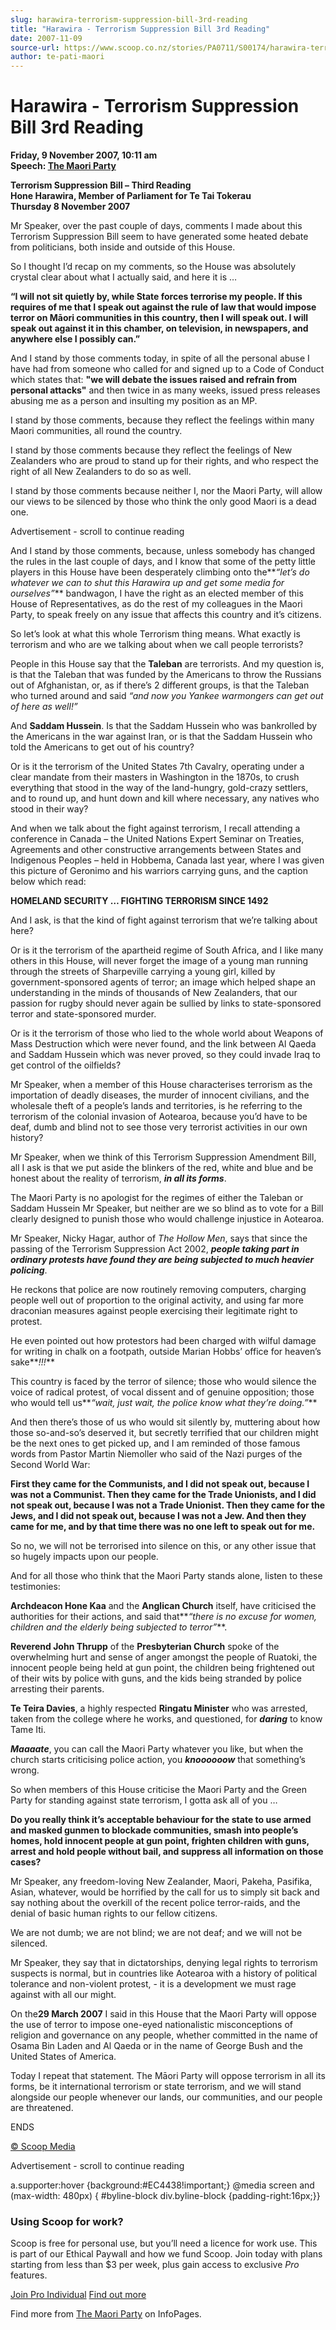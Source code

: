 ```yaml
---
slug: harawira-terrorism-suppression-bill-3rd-reading
title: "Harawira - Terrorism Suppression Bill 3rd Reading"
date: 2007-11-09
source-url: https://www.scoop.co.nz/stories/PA0711/S00174/harawira-terrorism-suppression-bill-3rd-reading.htm
author: te-pati-maori
---
```

Harawira - Terrorism Suppression Bill 3rd Reading
=================================================

**Friday, 9 November 2007, 10:11 am**  
**Speech: [The Maori Party](https://info.scoop.co.nz/The_Maori_Party)**

**Terrorism Suppression Bill – Third Reading**  
**Hone Harawira, Member of Parliament for Te Tai Tokerau**  
**Thursday 8 November 2007**

Mr Speaker, over the past couple of days, comments I made about this Terrorism Suppression Bill seem to have generated some heated debate from politicians, both inside and outside of this House.

So I thought I’d recap on my comments, so the House was absolutely crystal clear about what I actually said, and here it is …

**“I will not sit quietly by, while State forces terrorise my people. If this requires of me that I speak out against the rule of law that would impose terror on Māori communities in this country, then I will speak out. I will speak out against it in this chamber, on television, in newspapers, and anywhere else I possibly can.”**

And I stand by those comments today, in spite of all the personal abuse I have had from someone who called for and signed up to a Code of Conduct which states that: **"we will debate the issues raised and refrain from personal attacks"** and then twice in as many weeks, issued press releases abusing me as a person and insulting my position as an MP.

I stand by those comments, because they reflect the feelings within many Maori communities, all round the country.

I stand by those comments because they reflect the feelings of New Zealanders who are proud to stand up for their rights, and who respect the right of all New Zealanders to do so as well.

I stand by those comments because neither I, nor the Maori Party, will allow our views to be silenced by those who think the only good Maori is a dead one.

Advertisement - scroll to continue reading





And I stand by those comments, because, unless somebody has changed the rules in the last couple of days, and I know that some of the petty little players in this House have been desperately climbing onto the**_“let’s do whatever we can to shut this Harawira up and get some media for ourselves”_** bandwagon, I have the right as an elected member of this House of Representatives, as do the rest of my colleagues in the Maori Party, to speak freely on any issue that affects this country and it’s citizens.

So let’s look at what this whole Terrorism thing means. What exactly is terrorism and who are we talking about when we call people terrorists?

People in this House say that the **Taleban** are terrorists. And my question is, is that the Taleban that was funded by the Americans to throw the Russians out of Afghanistan, or, as if there’s 2 different groups, is that the Taleban who turned around and said _“and now you Yankee warmongers can get out of here as well!”_

And **Saddam Hussein**. Is that the Saddam Hussein who was bankrolled by the Americans in the war against Iran, or is that the Saddam Hussein who told the Americans to get out of his country?

Or is it the terrorism of the United States 7th Cavalry, operating under a clear mandate from their masters in Washington in the 1870s, to crush everything that stood in the way of the land-hungry, gold-crazy settlers, and to round up, and hunt down and kill where necessary, any natives who stood in their way?

And when we talk about the fight against terrorism, I recall attending a conference in Canada – the United Nations Expert Seminar on Treaties, Agreements and other constructive arrangements between States and Indigenous Peoples – held in Hobbema, Canada last year, where I was given this picture of Geronimo and his warriors carrying guns, and the caption below which read:

**HOMELAND SECURITY … FIGHTING TERRORISM SINCE 1492**

And I ask, is that the kind of fight against terrorism that we’re talking about here?

Or is it the terrorism of the apartheid regime of South Africa, and I like many others in this House, will never forget the image of a young man running through the streets of Sharpeville carrying a young girl, killed by government-sponsored agents of terror; an image which helped shape an understanding in the minds of thousands of New Zealanders, that our passion for rugby should never again be sullied by links to state-sponsored terror and state-sponsored murder.

Or is it the terrorism of those who lied to the whole world about Weapons of Mass Destruction which were never found, and the link between Al Qaeda and Saddam Hussein which was never proved, so they could invade Iraq to get control of the oilfields?

Mr Speaker, when a member of this House characterises terrorism as the importation of deadly diseases, the murder of innocent civilians, and the wholesale theft of a people’s lands and territories, is he referring to the terrorism of the colonial invasion of Aotearoa, because you’d have to be deaf, dumb and blind not to see those very terrorist activities in our own history?

Mr Speaker, when we think of this Terrorism Suppression Amendment Bill, all I ask is that we put aside the blinkers of the red, white and blue and be honest about the reality of terrorism, **_in all its forms_**.

The Maori Party is no apologist for the regimes of either the Taleban or Saddam Hussein Mr Speaker, but neither are we so blind as to vote for a Bill clearly designed to punish those who would challenge injustice in Aotearoa.

Mr Speaker, Nicky Hagar, author of _The Hollow Men_, says that since the passing of the Terrorism Suppression Act 2002, **_people taking part in ordinary protests have found they are being subjected to much heavier policing_**.

He reckons that police are now routinely removing computers, charging people well out of proportion to the original activity, and using far more draconian measures against people exercising their legitimate right to protest.

He even pointed out how protestors had been charged with wilful damage for writing in chalk on a footpath, outside Marian Hobbs’ office for heaven’s sake**_!!!_**

This country is faced by the terror of silence; those who would silence the voice of radical protest, of vocal dissent and of genuine opposition; those who would tell us**_“wait, just wait, the police know what they’re doing.”_**

And then there’s those of us who would sit silently by, muttering about how those so-and-so’s deserved it, but secretly terrified that our children might be the next ones to get picked up, and I am reminded of those famous words from Pastor Martin Niemoller who said of the Nazi purges of the Second World War:

**First they came for the Communists, and I did not speak out, because I was not a Communist. Then they came for the Trade Unionists, and I did not speak out, because I was not a Trade Unionist. Then they came for the Jews, and I did not speak out, because I was not a Jew. And then they came for me, and by that time there was no one left to speak out for me.**

So no, we will not be terrorised into silence on this, or any other issue that so hugely impacts upon our people.

And for all those who think that the Maori Party stands alone, listen to these testimonies:

**Archdeacon Hone Kaa** and the **Anglican Church** itself, have criticised the authorities for their actions, and said that**_“there is no excuse for women, children and the elderly being subjected to terror”_**.

**Reverend John Thrupp** of the **Presbyterian Church** spoke of the overwhelming hurt and sense of anger amongst the people of Ruatoki, the innocent people being held at gun point, the children being frightened out of their wits by police with guns, and the kids being stranded by police arresting their parents.

**Te Teira Davies**, a highly respected **Ringatu Minister** who was arrested, taken from the college where he works, and questioned, for **_daring_** to know Tame Iti.

**_Maaaate_**, you can call the Maori Party whatever you like, but when the church starts criticising police action, you **_knoooooow_** that something’s wrong.

So when members of this House criticise the Maori Party and the Green Party for standing against state terrorism, I gotta ask all of you …

**Do you really think it’s acceptable behaviour for the state to use armed and masked gunmen to blockade communities, smash into people’s homes, hold innocent people at gun point, frighten children with guns, arrest and hold people without bail, and suppress all information on those cases?**

Mr Speaker, any freedom-loving New Zealander, Maori, Pakeha, Pasifika, Asian, whatever, would be horrified by the call for us to simply sit back and say nothing about the overkill of the recent police terror-raids, and the denial of basic human rights to our fellow citizens.

We are not dumb; we are not blind; we are not deaf; and we will not be silenced.

Mr Speaker, they say that in dictatorships, denying legal rights to terrorism suspects is normal, but in countries like Aotearoa with a history of political tolerance and non-violent protest, - it is a development we must rage against with all our might.

On the**29 March 2007** I said in this House that the Maori Party will oppose the use of terror to impose one-eyed nationalistic misconceptions of religion and governance on any people, whether committed in the name of Osama Bin Laden and Al Qaeda or in the name of George Bush and the United States of America.

Today I repeat that statement. The Māori Party will oppose terrorism in all its forms, be it international terrorism or state terrorism, and we will stand alongside our people whenever our lands, our communities, and our people are threatened.

ENDS  

[© Scoop Media](http://www.scoop.co.nz/about/terms.html)  

Advertisement - scroll to continue reading



a.supporter:hover {background:#EC4438!important;} @media screen and (max-width: 480px) { #byline-block div.byline-block {padding-right:16px;}}

### Using Scoop for work?

Scoop is free for personal use, but you’ll need a licence for work use. This is part of our Ethical Paywall and how we fund Scoop. Join today with plans starting from less than $3 per week, plus gain access to exclusive _Pro_ features.  
  
[Join Pro Individual](https://pro.scoop.co.nz/Individual/?from=ProIn24) [Find out more](https://pro.scoop.co.nz/using-scoop-for-work/?from=ProIn24)

Find more from [The Maori Party](https://info.scoop.co.nz/The_Maori_Party) on InfoPages.